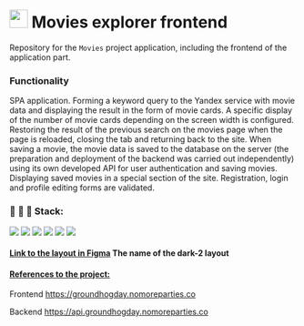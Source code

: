 # [<img src="http://www.takes.org/logo.png" height="32px"/>](https://github.com/vvkon13) Movies explorer frontend
Repository for the `Movies` project application, including the frontend of the application part.
### Functionality 
SPA application. Forming a keyword query to the Yandex service with movie data and displaying the result in the form of movie cards. A specific display of the number of movie cards depending on the screen width is configured. Restoring the result of the previous search on the movies page when the page is reloaded, closing the tab and returning back to the site. When saving a movie, the movie data is saved to the database on the server (the preparation and deployment of the backend was carried out independently) using its own developed API for user authentication and saving movies. Displaying saved movies in a special section of the site. Registration, login and profile editing forms are validated.


### :wrench: :hammer: :floppy_disk: Stack:   

<img src="https://img.shields.io/badge/HTML-2F4F4F?style=for-the-badge&logo=html5"/> <img src="https://img.shields.io/badge/CSS-2F4F4F?style=for-the-badge&logo=css3"/>  <img src="https://img.shields.io/badge/JavaScript-2F4F4F?style=for-the-badge&logo=javascript"/> <img src="https://img.shields.io/badge/React-2F4F4F?style=for-the-badge&logo=react"/> <img src="https://img.shields.io/badge/Git-2F4F4F?style=for-the-badge&logo=git"/> <img src="https://img.shields.io/badge/Figma-2F4F4F?style=for-the-badge&logo=figma"/>

#### [Link to the layout in Figma](https://www.figma.com/file/6FMWkB94wE7KTkcCgUXtnC/light-1?node-id=1%3A7266&mode=dev) The name of the dark-2 layout

#### [References to the project:](https://groundhogday.nomoreparties.co)

Frontend https://groundhogday.nomoreparties.co

Backend https://api.groundhogday.nomoreparties.co

